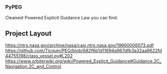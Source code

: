 ### PyPEG
Cleanest Powered Explicit Guidance Law you can find. 

## Project Layout

https://ntrs.nasa.gov/archive/nasa/casi.ntrs.nasa.gov/19660006073.pdf
https://github.com/Ticquin/PEG/blob/682f6b1d11694a967dfb3a32aa9622fd44755198/class_vessel.py#L202
https://www.orbiterwiki.org/wiki/Powered_Explicit_Guidance#Guidance.2C_Navigation.2C_and_Control

